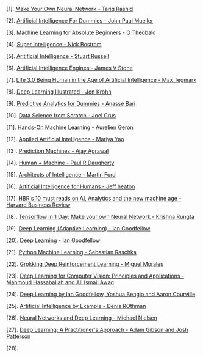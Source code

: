 [1]. [Make Your Own Neural Network - Tariq Rashid]()

[2]. [Artificial Intelligence For Dummies - John Paul Mueller]()

[3]. [Machine Learning for Absolute Beginners - O Theobald]()

[4]. [Super Intelligence - Nick Bostrom]()

[5]. [Aritificial Intelligence - Stuart Russell]()

[6]. [Artificial Intelligence Engines - James V Stone]()

[7]. [Life 3.0 Being Human in the Age of Artificial Intelligence - Max Tegmark]()

[8]. [Deep Learning Illustrated - Jon Krohn]()

[9]. [Predictive Analytics for Dummies - Anasse Bari]()

[10]. [Data Science from Scratch - Joel Grus]()

[11]. [Hands-On Machine Learning - Aurelien Geron]()

[12]. [Applied Artificial Intelligence - Mariya Yao]()

[13]. [Prediction Machines - Ajay Agrawal]()

[14]. [Human + Machine - Paul R Daugherty]()

[15]. [Architects of Intelligence - Martin Ford]()

[16]. [Artificial Intelligence for Humans - Jeff heaton]()

[17]. [HBR's 10 must reads on AI, Analytics and the new machine age - Harvard Business Review]()

[18]. [Tensorflow in 1 Day: Make your own Neural Network - Krishna Rungta]()

[19]. [Deep Learning (Adaptive Learning) - Ian Goodfellow]()

[20]. [Deep Learning - Ian Goodfellow]()

[21]. [Python Machine Learning - Sebastian Raschka]()

[22]. [Grokking Deep Reinforcement Learning - Miguel Morales]()

[23]. [Deep Learning for Computer Vision: Principles and Applications - Mahmoud Hassaballah and Ali Ismail Awad]()

[24]. [Deep Learning by Ian Goodfellow, Yoshua Bengio and Aaron Courville]()

[25]. [Artificial Intelligence by Example - Denis ROthman]()

[26]. [Neural Networks and Deep Learning - Michael Nielsen]()

[27]. [Deep Learning: A Practitioner's Approach - Adam Gibson and Josh Patterson]()

[28]. []()
